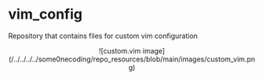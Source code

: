 # vim_config

Repository that contains files for custom vim configuration
<p align=center>
  ![custom.vim image](/../../../../some0necoding/repo_resources/blob/main/images/custom_vim.png)
</p>
